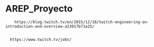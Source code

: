 # AREP_Proyecto
  

````
	https://blog.twitch.tv/en/2015/12/18/twitch-engineering-an-introduction-and-overview-a23917b71a25/


  https://www.twitch.tv/jobs/

````
